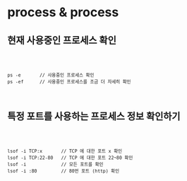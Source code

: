 # process & process

## 현재 사용중인 프로세스 확인

<code>

    ps -e       // 사용중인 프로세스 확인
    ps -ef      // 사용중인 프로세스를 조금 더 자세히 확인
</code>




## 특정 포트를 사용하는 프로세스 정보 확인하기

<code> 

    lsof -i TCP:x       // TCP 에 대한 포트 x 확인
    lsof -i TCP:22-80   // TCP 에 대한 포트 22~80 확인
    lsof -i             // 모든 포트를 확인
    lsof -i :80         // 80번 포트 (http) 확인
</code>

